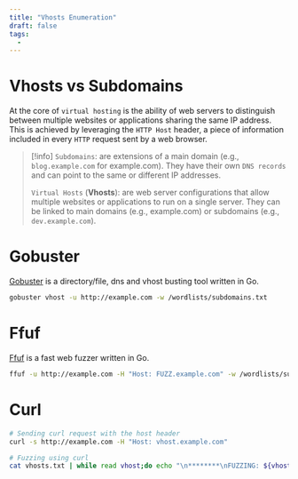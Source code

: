 ```yaml
---
title: "Vhosts Enumeration"
draft: false
tags:
  - 
---
```

# Vhosts vs Subdomains
At the core of `virtual hosting` is the ability of web servers to distinguish between multiple websites or applications sharing the same IP address. This is achieved by leveraging the `HTTP Host` header, a piece of information included in every `HTTP` request sent by a web browser.

> [!info]
> `Subdomains`: are extensions of a main domain (e.g., `blog.example.com` for example.com).
> They have their own `DNS records` and can point to the same or different IP addresses.
> 
> `Virtual Hosts` (**Vhosts**): are web server configurations that allow multiple websites or applications to run on a single server. They can be linked to main domains (e.g., example.com) or subdomains (e.g., `dev.example.com`).

# Gobuster
[Gobuster](https://github.com/OJ/gobuster) is a directory/file, dns and vhost busting tool written in Go.
```bash
gobuster vhost -u http://example.com -w /wordlists/subdomains.txt
```

# Ffuf
[Ffuf](https://github.com/ffuf/ffuf) is a fast web fuzzer written in Go.
```bash
ffuf -u http://example.com -H "Host: FUZZ.example.com" -w /wordlists/subdomains.txt
```

# Curl
```bash
# Sending curl request with the host header
curl -s http://example.com -H "Host: vhost.example.com"

# Fuzzing using curl
cat vhosts.txt | while read vhost;do echo "\n********\nFUZZING: ${vhost}\n********"; curl -s -I http://example.com -H "HOST: ${vhost}.example.com" | grep "Content-Length: "; done
```